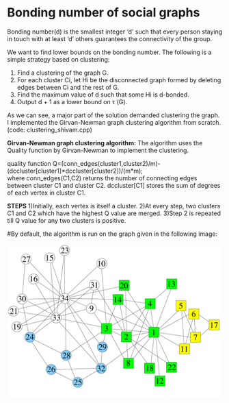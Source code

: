 # Bonding number of social graphs

Bonding number(d) is the smallest integer ‘d’ such that every person staying in touch with at least ‘d’ others guarantees the connectivity of the group.

We want to find lower bounds on the bonding number. The following is a simple strategy based on clustering:
1. Find a clustering of the graph G.
2. For each cluster Ci, let Hi be the disconnected graph formed by deleting edges between Ci and the rest of G.
3. Find the maximum value of d such that some Hi is d-bonded.
4. Output d + 1 as a lower bound on τ (G).

As we can see, a major part of the solution demanded clustering the graph. 
I implemented the Girvan-Newman graph clustering algorithm from scratch. (code: clustering_shivam.cpp) 

**Girvan-Newman graph clustering algorithm:**
The algorithm uses the Quality function by Girvan-Newman to implement the clustering.      

quality function Q=(conn_edges(cluster1,cluster2)/m)-(dccluster[cluster1]\*dccluster[cluster2])/(m\*m);                  
where conn_edges(C1,C2) returns the number of connecting edges between cluster C1 and cluster C2. 
      dccluster[C1] stores the sum of degrees of each vertex in cluster C1.   
      
**STEPS**
1)Initially, each vertex is itself a cluster.
2)At every step, two clusters C1 and C2 which have the highest Q value are merged.
3)Step 2 is repeated till Q value for any two clusters is positive.

#By default, the algorithm is run on the graph given in the following image:

![alt text](https://github.com/shivam2296/Graph-Clustering/blob/master/sample.jpg)
